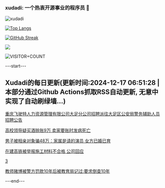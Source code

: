 ### xudadi: 一个热衷开源事业的程序员 👋

![xudadi](https://github-readme-stats-git-masterorgs-github-readme-stats-team.vercel.app/api?username=xudadi)

[![Top Langs](https://github-readme-stats.vercel.app/api/top-langs/?username=xudadi)](https://github.com/anuraghazra/github-readme-stats)

[![GitHub Streak](https://streak-stats.demolab.com?user=xudadi&locale=zh_Hans)](https://git.io/streak-stats)

![](https://raw.githubusercontent.com/xudadi/xudadi/main/assets/github-contribution-grid-snake.svg)

![VISITOR+COUNT](https://komarev.com/ghpvc/?username=xudadi&label=VISITOR+COUNT)


---start---

## Xudadi的每日更新(更新时间:2024-12-17 06:51:28 | 本部分通过Github Actions抓取RSS自动更新, 无意中实现了自动刷绿墙...)

[重庆飞驶特人力资源管理有限公司大足分公司招聘派往大足区公安局警务辅助人员招聘公告](https://www.gongkaoleida.com/article/2232210)

[高校领导疑买酒赊账9万 卖家要账时发病死亡](https://m.163.com/news/article/JJI50RG80530JPVV.html)

[男子被相亲对象骗48万：家属是请的演员 女方已婚已育](https://m.163.com/news/article/JJIFPKJO00019B3E.html)

[在建高铁被举报施工材料不合格 公司回应](https://m.163.com/news/article/JJIDMGAI000189PS.html)

[3](https://m.163.com/touch/news/sub/domestic)

[教师赌博被警方罚款10年后被教育局记过:要求倒查10年](https://m.163.com/news/article/JJI5K29T053469LG.html)

---end---
